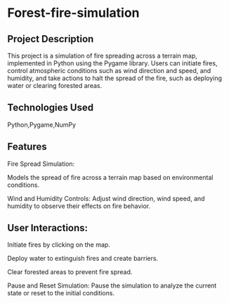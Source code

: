 # Forest-fire-simulation

## Project Description​

This project is a simulation of fire spreading across a terrain map, implemented in Python using the Pygame library. Users can initiate fires, control atmospheric conditions such as wind direction and speed, and humidity, and take actions to halt the spread of the fire, such as deploying water or clearing forested areas.

## Technologies Used​

Python,Pygame,NumPy

## Features​

Fire Spread Simulation: 

Models the spread of fire across a terrain map based on environmental conditions.​

Wind and Humidity Controls: Adjust wind direction, wind speed, and humidity to observe their effects on fire behavior.​

## User Interactions:​

Initiate fires by clicking on the map.​

Deploy water to extinguish fires and create barriers.​

Clear forested areas to prevent fire spread.​

Pause and Reset Simulation: Pause the simulation to analyze the current state or reset to the initial conditions.

